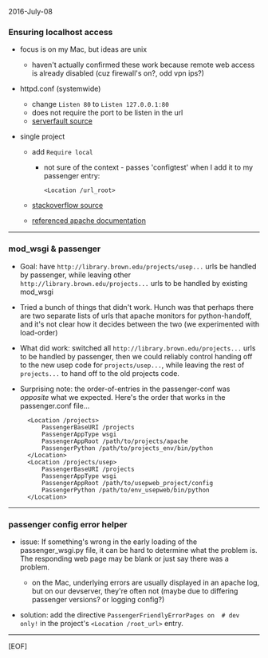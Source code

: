 2016-July-08

### Ensuring localhost access

- focus is on my Mac, but ideas are unix
    - haven't actually confirmed these work because remote web access is already disabled (cuz firewall's on?, odd vpn ips?)

- httpd.conf (systemwide)
    - change `Listen 80` to `Listen 127.0.0.1:80`
    - does not require the port to be listen in the url
    - [serverfault source](http://serverfault.com/questions/276963/make-apache-only-accessible-via-127-0-0-1-is-this-possible/276968#276968)

- single project
    - add `Require local`
        - not sure of the context - passes 'configtest' when I add it to my passenger entry:

            `<Location /url_root>`

    - [stackoverflow source](http://stackoverflow.com/a/26556483)
    - [referenced apache documentation](http://httpd.apache.org/docs/2.4/en/mod/mod_authz_host.html)

---

### mod_wsgi & passenger

- Goal: have `http://library.brown.edu/projects/usep...` urls be handled by passenger, while leaving other `http://library.brown.edu/projects...` urls to be handled by existing mod_wsgi

- Tried a bunch of things that didn't work. Hunch was that perhaps there are two separate lists of urls that apache monitors for python-handoff, and it's not clear how it decides between the two (we experimented with load-order)

- What did work: switched all `http://library.brown.edu/projects...` urls to be handled by passenger, then we could reliably control handing off to the new usep code for `projects/usep...`, while leaving the rest of `projects...` to hand off to the old projects code.

- Surprising note: the order-of-entries in the passenger-conf was _opposite_ what we expected. Here's the order that works in the passenger.conf file...

        <Location /projects>
            PassengerBaseURI /projects
            PassengerAppType wsgi
            PassengerAppRoot /path/to/projects/apache
            PassengerPython /path/to/projects_env/bin/python
        </Location>
        <Location /projects/usep>
            PassengerBaseURI /projects
            PassengerAppType wsgi
            PassengerAppRoot /path/to/usepweb_project/config
            PassengerPython /path/to/env_usepweb/bin/python
        </Location>

---

### passenger config error helper

- issue: If something's wrong in the early loading of the passenger_wsgi.py file, it can be hard to determine what the problem is. The responding web page may be blank or just say there was a problem.
    - on the Mac, underlying errors are usually displayed in an apache log, but on our devserver, they're often not (maybe due to differing passenger versions? or logging config?)

- solution: add the directive `PassengerFriendlyErrorPages on  # dev only!` in the project's `<Location /root_url>` entry.

---

[EOF]
